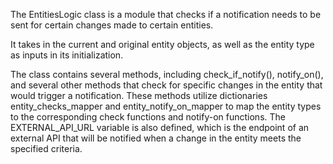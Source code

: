 The EntitiesLogic class is a module that checks if a notification needs to be sent for certain changes made to certain entities.

It takes in the current and original entity objects, as well as the entity type as inputs in its initialization. 

The class contains several methods, including check_if_notify(), notify_on(), and several other methods that check for specific changes in the entity that would trigger a notification. These methods utilize dictionaries entity_checks_mapper and entity_notify_on_mapper to map the entity types to the corresponding check functions and notify-on functions. The EXTERNAL_API_URL variable is also defined, which is the endpoint of an external API that will be notified when a change in the entity meets the specified criteria.

